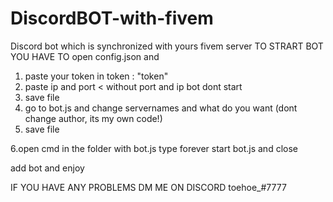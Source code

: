 # DiscordBOT-with-fivem
Discord bot which is synchronized with yours fivem server
TO STRART BOT YOU HAVE TO
open config.json and
1. paste your token in token : "token"
2. paste ip and port < without port and ip bot dont start
3. save file
4. go to bot.js and change servernames and what do you want 
(dont change author, its my own code!)
5. save file

6.open cmd in the folder with bot.js 
type forever start bot.js and close 

add bot and enjoy

IF YOU HAVE ANY PROBLEMS DM ME ON DISCORD toehoe_#7777
